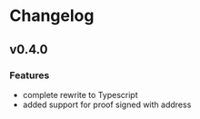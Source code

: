 # Changelog

## v0.4.0
### Features
- complete rewrite to Typescript
- added support for proof signed with address
